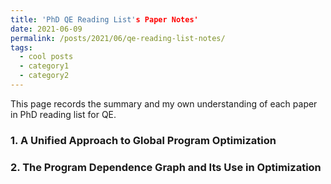 ```yaml
---
title: 'PhD QE Reading List's Paper Notes'
date: 2021-06-09
permalink: /posts/2021/06/qe-reading-list-notes/
tags:
  - cool posts
  - category1
  - category2
---
```


This page records the summary and my own understanding of each paper in PhD reading list for QE.

### 1. A Unified Approach to Global Program Optimization

### 2. The Program Dependence Graph and Its Use in Optimization
